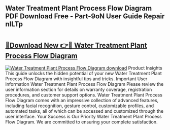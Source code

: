 ## Water Treatment Plant Process Flow Diagram PDF Download Free - Part-9oN User Guide Repair nILTp

# <h2><a href="http://dfs5ej.blite.top/?on=Water+Treatment+Plant+Process+Flow+Diagram">🔗Download New 👉🔴 Water Treatment Plant Process Flow Diagram</a></h2>

[![Water Treatment Plant Process Flow Diagram download](https://i.imgur.com/lujVjoI.png)](http://dfs5ej.blite.top/?on=Water+Treatment+Plant+Process+Flow+Diagram)
Product Insights This guide unlocks the hidden potential of your new Water Treatment Plant Process Flow Diagram with insightful tips and tricks. Important User Information Water Treatment Plant Process Flow Diagram Please review the user information section for details on warranty coverage, registration procedures, and customer support options. Water Treatment Plant Process Flow Diagram comes with an impressive collection of advanced features, including facial recognition, gesture control, customizable profiles, and automated tasks, all of which can be accessed and customized through the user interface. Your Success is Our Priority Water Treatment Plant Process Flow Diagram. We are committed to ensuring your complete satisfaction.
